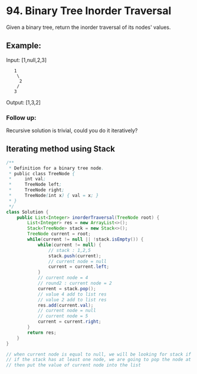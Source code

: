 # 94. Binary Tree Inorder Traversal

Given a binary tree, return the inorder traversal of its nodes' values.

## Example:

Input: [1,null,2,3]

```
   1
    \
     2
    /
   3
```


Output: [1,3,2]


### Follow up: 
Recursive solution is trivial, could you do it iteratively?

##  Iterating method using Stack

```java
/**
 * Definition for a binary tree node.
 * public class TreeNode {
 *     int val;
 *     TreeNode left;
 *     TreeNode right;
 *     TreeNode(int x) { val = x; }
 * }
 */
class Solution {
    public List<Integer> inorderTraversal(TreeNode root) {
        List<Integer> res = new ArrayList<>();
        Stack<TreeNode> stack = new Stack<>();
        TreeNode current = root;
        while(current != null || !stack.isEmpty()) {
            while(current != null) {
                // stack : 1,2,5
                stack.push(current);
                // current node = null
                current = current.left;
            }
            // current node = 4
            // round2 : current node = 2
            current = stack.pop();
            // value 4 add to list res
            // value 2 add to list res
            res.add(current.val);
            // current node = null
            // current node = 5
            current = current.right;
        }
        return res;
    }
}

// when current node is equal to null, we will be looking for stack if there is something inside.
// if the stack has at least one node, we are going to pop the node at the top and assign it to the current node
// then put the value of current node into the list
```
